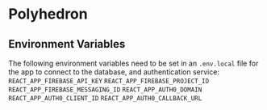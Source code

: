 # Polyhedron

## Environment Variables
The following environment variables need to be set in an `.env.local` file for the app to connect to the database, and authentication service:    
`REACT_APP_FIREBASE_API_KEY`
`REACT_APP_FIREBASE_PROJECT_ID`
`REACT_APP_FIREBASE_MESSAGING_ID`
`REACT_APP_AUTH0_DOMAIN`
`REACT_APP_AUTH0_CLIENT_ID`
`REACT_APP_AUTH0_CALLBACK_URL`
